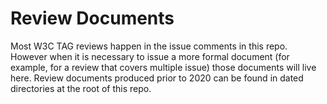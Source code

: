 # Review Documents

Most W3C TAG reviews happen in the issue comments in this repo.  However when it is necessary to issue a more formal document (for example, for a review that covers multiple issue) those documents will live here. Review documents produced prior to 2020 can be found in dated directories at the root of this repo.
